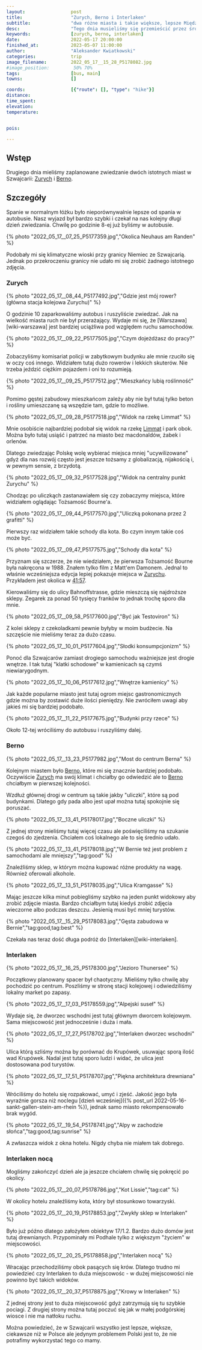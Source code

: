 ```yaml
---
layout:                 post
title:                  "Zurych, Berno i Interlaken"
subtitle:               "dwa różne miasta i takie większe, lepsze Międzygórze"
desc:                   "Tego dnia musieliśmy się przemieścić przez środek Szwajcarii po drodze na szybko zwiedzając Zurych i Berno. Oba miasta się mocno od siebie różnią i w obu miałem niedosyt - chciałbym je jeszcze kiedyś zobaczyć."
keywords:               [zurych, berno, interlaken]
date:                   2022-05-17 20:00:00
finished_at:            2023-05-07 11:00:00
author:                 "Aleksander Kwiatkowski"
categories:             trip
image_filename:         2022_05_17__15_28_P5178082.jpg
#image_position:         50% 70%
tags:                   [bus, main]
towns:                  []

coords:                 [{"route": [], "type": "hike"}]
distance:               
time_spent:             
elevation:              
temperature:            


pois:

---
```


[bourne1]: https://www.youtube.com/watch?v=r5JPwQfohlo

[wiki-limmat-rzeka]: https://pl.wikipedia.org/wiki/Limmat
[wiki-berno]: https://pl.wikipedia.org/wiki/Berno
[wiki-zurych]: https://pl.wikipedia.org/wiki/Zurych

## Wstęp

Drugiego dnia mieliśmy zaplanowane zwiedzanie dwóch istotnych miast
w Szwajcarii: [Zurych][wiki-zurych] i [Berno][wiki-berno].

## Szczegóły

Spanie w normalnym łóżku było nieporównywalnie lepsze od spania w autobusie. Nasz wyjazd
był bardzo szybki i czekał na nas kolejny długi dzień zwiedzania.
Chwilę po godzinie 8-ej już byliśmy w autobusie.

{% photo "2022_05_17__07_25_P5177359.jpg","Okolica Neuhaus am Randen" %}

Podobały mi się klimatyczne wioski przy granicy Niemiec ze Szwajcarią. Jednak po
przekroczeniu granicy nie udało mi się zrobić żadnego istotnego zdjęcia.

### Zurych

<!-- https://www.strava.com/activities/7188284674 -->

{% photo "2022_05_17__08_44_P5177492.jpg","Gdzie jest mój rower? (główna stacja kolejowa Zurychu)" %}

O godzinie 10 zaparkowaliśmy autobus i ruszyliście zwiedzać. Jak na wielkość
miasta ruch nie był przerażający. Wydaje mi się, że [Warszawa][wiki-warszawa]
jest bardziej uciążliwa pod względem ruchu samochodów.

{% photo "2022_05_17__09_22_P5177505.jpg","Czym dojeżdżasz do pracy?" %}

Zobaczyliśmy komisariat policji w zabytkowym budynku ale mnie rzuciło się w
oczy coś innego. Widziałem tutaj dużo rowerów i lekkich skuterów.
Nie trzeba jeździć ciężkim pojazdem i oni to rozumieją.

{% photo "2022_05_17__09_25_P5177512.jpg","Mieszkańcy lubią roślinność" %}

Pomimo gęstej zabudowy mieszkańcom zależy aby nie był tutaj tylko beton
i rośliny umieszczanę są wszędzie tam, gdzie to możliwe.

{% photo "2022_05_17__09_28_P5177518.jpg","Widok na rzekę Limmat" %}

Mnie osobiście najbardziej podobał się widok na rzekę [Limmat][wiki-limmat-rzeka]
i park obok. Można było tutaj usiąść i patrzeć na miasto
bez macdonaldów, żabek i orlenów.

Dlatego zwiedzając Polskę wolę wybierać miejsca mniej "ucywilizowane" gdyż
dla nas rozwój często jest jeszcze tożsamy z globalizacją, nijakością i,
w pewnym sensie, z brzydotą.

{% photo "2022_05_17__09_32_P5177528.jpg","Widok na centralny punkt Zurychu" %}

Chodząc po uliczkąch zastanawiałem się czy zobaczymy miejsca, które widziałem
oglądając Tożsamość Bourne'a.

{% photo "2022_05_17__09_44_P5177570.jpg","Uliczką pokonana przez 2 grafitti" %}

Pierwszy raz widziałem takie schody dla kota. Bo czym innym takie coś może być.

{% photo "2022_05_17__09_47_P5177575.jpg","Schody dla kota" %}

Przyznam się szczerze, że nie wiedziałem, że pierwsza Tożsamość Bourne była nakręcona
w 1988. Znałem tylko film z Matt'em Damonem. Jednal to właśnie wcześniejsza
edycja lepiej pokazuje miejsca w [Zurychu][wiki-zurych]. Przykładem jest
okolica w [41:57][bourne1].

Kierowaliśmy się do ulicy Bahnoffstrasse, gdzie mieszczą się najdroższe
sklepy. Zegarek za ponad 50 tysięcy franków to jednak trochę sporo dla mnie.

{% photo "2022_05_17__09_58_P5177600.jpg","Być jak Testoviron" %}

Z kolei sklepy z czekoladkami pewnie byłyby w moim budżecie. Na szczęście
nie mieliśmy teraz za dużo czasu.

{% photo "2022_05_17__10_01_P5177604.jpg","Słodki konsumpcjonizm" %}

Ponoć dla Szwajcarów zamiast drogiego samochodu ważniejsze jest drogie wnętrze.
I tak tutaj "klatki schodowe" w kamienicach są czymś niewiarygodnym.

{% photo "2022_05_17__10_06_P5177612.jpg","Wnętrze kamienicy" %}

Jak każde popularne miasto jest tutaj ogrom miejsc gastronomicznych gdzie
można by zostawić duże ilości pieniędzy. Nie zwróciłem uwagi aby jakieś
mi się bardziej podobało.

{% photo "2022_05_17__11_22_P5177675.jpg","Budynki przy rzece" %}

Około 12-tej wróciliśmy do autobusu i ruszyliśmy dalej.

### Berno

<!-- https://www.strava.com/activities/7188295505 -->

{% photo "2022_05_17__13_23_P5177982.jpg","Most do centrum Berna" %}

Kolejnym miastem było [Berno][wiki-berno], które mi się znacznie bardziej podobało.
Oczywiście [Zurych][wiki-zurych] ma swój klimat i chciałby go odwiedzić ale
to [Berno][wiki-berno] chciałbym w pierwszej kolejności.

Wzdłuż głównej drogi w centrum są takie jakby "uliczki", które są pod budynkami. Dlatego
gdy pada albo jest upał można tutaj spokojnie się poruszać.

{% photo "2022_05_17__13_41_P5178017.jpg","Boczne uliczki" %}

Z jednej strony mieliśmy tutaj więcej czasu ale poświęciliśmy na szukanie
czegoś do zjedzenia. Chciałem coś lokalnego ale to się
średnio udało.

{% photo "2022_05_17__13_41_P5178018.jpg","W Bernie też jest problem z samochodami ale mniejszy","tag:good" %}

Znaleźliśmy sklep, w którym można kupować różne produkty na wagę.
Również oferowali alkohole.

{% photo "2022_05_17__13_51_P5178035.jpg","Ulica Kramgasse" %}

Mając jeszcze kilka minut pobiegliśmy szybko na jeden punkt
widokowy aby zrobić zdjęcie miasta. Bardzo chciałbym tutaj kiedyś
zrobić zdjęcia wieczorne albo podczas deszczu. Jesienią
musi być mniej turystów.

{% photo "2022_05_17__15_29_P5178083.jpg","Gęsta zabudowa w Bernie","tag:good,tag:best" %}

Czekała nas teraz dość długa podróż do [Interlaken][wiki-interlaken].

### Interlaken

{% photo "2022_05_17__16_25_P5178300.jpg","Jezioro Thunersee" %}

Początkowy planowany spacer był chaotyczny. Mieliśmy tylko chwilę aby pochodzić po
centrum. Poszliśmy w stronę stacji kolejowej i odwiedziliśmy lokalny
market po zapasy.

{% photo "2022_05_17__17_03_P5178559.jpg","Alpejski suseł" %}

Wydaje się, że dworzec wschodni jest tutaj głównym dworcem kolejowym. Sama miejscowość
jest jednocześnie i duża i mała.

{% photo "2022_05_17__17_27_P5178702.jpg","Interlaken dworzec wschodni" %}

Ulica którą szliśmy można by porównać do Krupówek, usuwając sporą ilość
wad Krupówek. Nadal jest tutaj sporo ludzi i widać, że ulica jest dostosowana
pod turystów.

{% photo "2022_05_17__17_51_P5178707.jpg","Piękna architektura drewniana" %}

Wróciliśmy do hotelu się rozpakować, umyć i zjeść. Jakość jego była wyraźnie gorsza
niż noclegu
[dzień wcześniej]({% post_url 2022-05-16-sankt-gallen-stein-am-rhein %}),
jednak samo miasto rekompensowało brak wygód.

{% photo "2022_05_17__19_54_P5178741.jpg","Alpy w zachodzie słońca","tag:good,tag:sunrise" %}

A zwłaszcza widok z okna hotelu. Nigdy chyba nie miałem tak dobrego.

### Interlaken nocą

Mogliśmy zakończyć dzień ale ja jeszcze chciałem chwilę się pokręcić po okolicy.

{% photo "2022_05_17__20_07_P5178786.jpg","Kot Lissie","tag:cat" %}

W okolicy hotelu znaleźliśmy kota, który był stosunkowo towarzyski.

{% photo "2022_05_17__20_19_P5178853.jpg","Zwykły sklep w Interlaken" %}

Było już późno dlatego założyłem obiektyw 17/1.2. Bardzo dużo domów jest
tutaj drewnianych. Przypominały mi Podhale tylko z większym "życiem"
w miejscowości.

{% photo "2022_05_17__20_25_P5178858.jpg","Interlaken nocą" %}

Wracając przechodziliśmy obok pasących się krów. Dlatego trudno mi powiedzieć
czy Interlaken to duża miejscowośc - w dużej miejscowości nie
powinno być takich widoków.

{% photo "2022_05_17__20_37_P5178875.jpg","Krowy w Interlaken" %}

Z jednej strony jest to duża miejscowość
gdyż zatrzymują się tu szybkie pociagi. Z drugiej strony można
tutaj poczuć się jak w małej podgórskiej wiosce i nie ma natłoku ruchu.

Można powiedzieć, że w Szwajcarii wszystko jest lepsze, większe, ciekawsze
niż w Polsce ale jedynym problemem Polski jest to, że nie potrafimy wykorzystać
tego co mamy.
